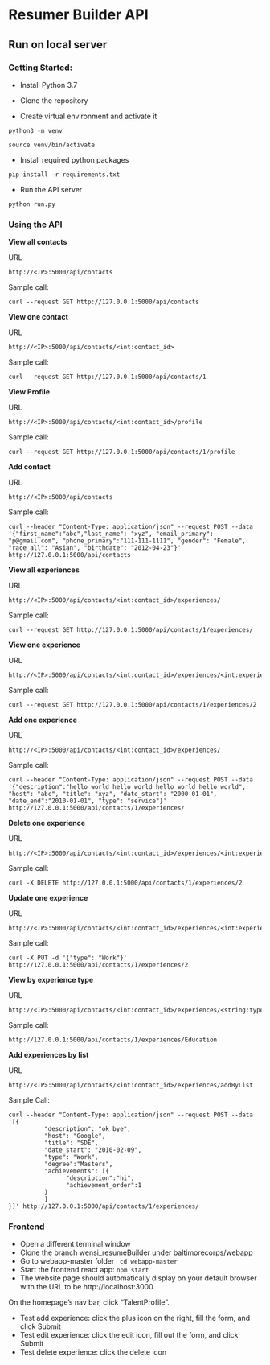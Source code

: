 # Resumer Builder API
## Run on local server

### Getting Started:
- Install Python 3.7

- Clone the repository

- Create virtual environment and activate it

`python3 -m venv`

`source venv/bin/activate`

- Install required python packages

`pip install -r requirements.txt`

- Run the API server

`python run.py`

### Using the API

**View all contacts**

URL

```
http://<IP>:5000/api/contacts
```
Sample call:

```
curl --request GET http://127.0.0.1:5000/api/contacts
```

**View one contact**

URL

```
http://<IP>:5000/api/contacts/<int:contact_id>
```
Sample call:

```
curl --request GET http://127.0.0.1:5000/api/contacts/1
```

**View Profile**

URL

```
http://<IP>:5000/api/contacts/<int:contact_id>/profile
```

Sample call:

```
curl --request GET http://127.0.0.1:5000/api/contacts/1/profile
```


**Add contact**

URL
```
http://<IP>:5000/api/contacts
```

Sample call:

```
curl --header "Content-Type: application/json" --request POST --data '{"first_name":"abc","last_name": "xyz", "email_primary": "p@gmail.com", "phone_primary":"111-111-1111", "gender": "Female", "race_all": "Asian", "birthdate": "2012-04-23"}' http://127.0.0.1:5000/api/contacts
```

**View all experiences**

URL
```
http://<IP>:5000/api/contacts/<int:contact_id>/experiences/
```

Sample call:

```
curl --request GET http://127.0.0.1:5000/api/contacts/1/experiences/
```

**View one experience**

URL
```
http://<IP>:5000/api/contacts/<int:contact_id>/experiences/<int:experience_id>
```

Sample call:

```
curl --request GET http://127.0.0.1:5000/api/contacts/1/experiences/2
```

**Add one experience**

URL
```
http://<IP>:5000/api/contacts/<int:contact_id>/experiences/
```

Sample call:

```
curl --header "Content-Type: application/json" --request POST --data '{"description":"hello world hello world hello world hello world", "host": "abc", "title": "xyz", "date_start": "2000-01-01", "date_end":"2010-01-01", "type": "service"}' http://127.0.0.1:5000/api/contacts/1/experiences/
```

**Delete one experience**

URL
```
http://<IP>:5000/api/contacts/<int:contact_id>/experiences/<int:experience_id>
```

Sample call:

```
curl -X DELETE http://127.0.0.1:5000/api/contacts/1/experiences/2
```


**Update one experience**

URL
```
http://<IP>:5000/api/contacts/<int:contact_id>/experiences/<int:experience_id>
```

Sample call:

```
curl -X PUT -d '{"type": "Work"}' http://127.0.0.1:5000/api/contacts/1/experiences/2
```

**View by experience type**

URL
```
http://<IP>:5000/api/contacts/<int:contact_id>/experiences/<string:type>
```

Sample call:

```
http://127.0.0.1:5000/api/contacts/1/experiences/Education
```

**Add experiences by list**

URL
```
http://<IP>:5000/api/contacts/<int:contact_id>/experiences/addByList
```

Sample Call:
```
curl --header "Content-Type: application/json" --request POST --data '[{			
          "description": "ok bye",
          "host": "Google",
          "title": "SDE",
          "date_start": "2010-02-09",
          "type": "Work",
          "degree":"Masters",
          "achievements": [{
        		"description":"hi",
        		"achievement_order":1
          }
          ]
}]' http://127.0.0.1:5000/api/contacts/1/experiences/

```

### Frontend

- Open a different terminal window
- Clone the branch wensi_resumeBuilder under baltimorecorps/webapp
- Go to webapp-master folder
` cd webapp-master`
- Start the frontend react app:
`npm start`
- The website page should automatically display on your default browser with the URL to be http://localhost:3000

On the homepage’s nav bar, click “TalentProfile”.
- Test add experience: click the plus icon on the right, fill the form, and click Submit
- Test edit experience: click the edit icon, fill out the form, and click Submit
- Test delete experience: click the delete icon
